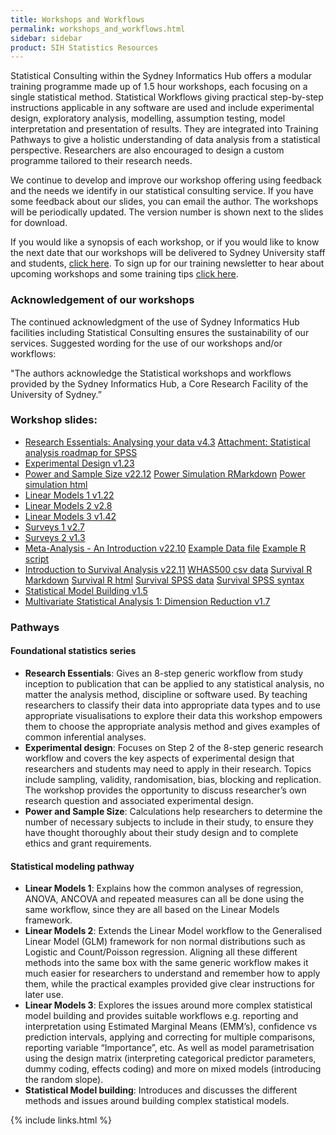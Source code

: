 ```yaml
---
title: Workshops and Workflows
permalink: workshops_and_workflows.html
sidebar: sidebar
product: SIH Statistics Resources
---
```


Statistical Consulting within the Sydney Informatics Hub offers a modular training programme made up of 1.5 hour workshops, each focusing on a single statistical method. Statistical Workflows giving practical step-by-step instructions applicable in any software are used and include experimental design, exploratory analysis, modelling, assumption testing, model interpretation and presentation of results. They are integrated into Training Pathways to give a holistic understanding of data analysis from a statistical perspective. Researchers are also encouraged to design a custom programme tailored to their research needs.

We continue to develop and improve our workshop offering using feedback and the needs we identify in our statistical consulting service. If you have some feedback about our slides, you can email the author. The workshops will be periodically updated. The version number is shown next to the slides for download.

If you would like a synopsis of each workshop, or if you would like to know the next date that our workshops will be delivered to Sydney University staff and students, [click here](https://www.sydney.edu.au/research/facilities/sydney-informatics-hub/workshops-and-training.html). To sign up for our training newsletter to hear about upcoming workshops and some training tips [click here](https://signup.e2ma.net/signup/1945889/1928048/).

### Acknowledgement of our workshops

The continued acknowledgment of the use of Sydney Informatics Hub facilities including Statistical Consulting ensures the sustainability of our services. Suggested wording for the use of our workshops and/or workflows:

"The authors acknowledge the Statistical workshops and workflows provided by the Sydney Informatics Hub, a Core Research Facility of the University of Sydney.” 

### Workshop slides:

* [Research Essentials: Analysing your data v4.3](assets/files/Research%20Essentials%20v4.3%2022-11-15%20HANDOUT.pdf) [Attachment: Statistical analysis roadmap for SPSS](assets/files/Statistical%20analysis%20roadmap%20for%20SPSS.pdf)
* [Experimental Design v1.23](assets/files/Experimental%20Design%20v%201.23.pdf)
* [Power and Sample Size v22.12](assets/files/Power%20and%20sample%20size%20v22.12%20handout.pdf) [Power Simulation RMarkdown](assets/files/Example1-simulation.Rmd) [Power simulation html](assets/files/Example1-simulation.html)
* [Linear Models 1 v1.22](assets/files/Linear%20Models%20I%20-%20regression%2C%20ANOVA%2C%20ANCOVA%2C%20repeated%20measures%20HANDOUTS%20v1.22%2029-8-2022.pdf)
* [Linear Models 2 v2.8](assets/files/Linear%20Models%20II%20Logistic%20and%20Poisson%20regression-an%20intro%20to%20GLMs%20HANDOUTS%20v2.8%202-9-2022.pdf)
* [Linear Models 3 v1.42](assets/files/Linear%20Models%20III%20Advanced%20Topics%20Tricks%20and%20Tips%20HANDOUTS%20v1.42%206-10-2022.pdf)
* [Surveys 1 v2.7](assets/files/Surveys%201%20-%20An%20Introduction%20HANDOUTS%20v2.7%204-10-2022.pdf)
* [Surveys 2 v1.3](assets/files/Surveys%202%20-%20Advanced%20Topics%20HANDOUTS%20v1.3%204-10-2022.pdf)
* [Meta-Analysis - An Introduction v22.10](assets/files/Meta-Analysis%20v22.10%20handout.pdf)  [Example Data file](assets/files/Meta_Sutton_Smith%2022-06.csv) [Example R script](assets/files/Meta-Analysis%20workshop%20example%2022-06.R)
* [Introduction to Survival Analysis v22.11](assets/files/Introduction%20to%20Survival%20Analysis%20v22.11%20handout.pdf) [WHAS500 csv data](assets/files/WHAS500data.csv) [Survival R Markdown](assets/files/SurvivalAnalysis_R%20(4).Rmd) [Survival R html](assets/files/SurvivalAnalysis_R%20(2).html) [Survival SPSS data](assets/files/WHAS500_data.sav) [Survival SPSS syntax](assets/files/Survival_Workshop_syntax%20(1).sps)
* [Statistical Model Building v1.5](assets/files/SIH%20SC%20Statistical%20Model%20Building%20v1.5%20presented%2022-05-25.pdf)
* [Multivariate Statistical Analysis 1: Dimension Reduction v1.7](https://github.com/Sydney-Informatics-Hub/stats-resources/raw/28492665b71621fa91477e6553768d66c0d2b4d3/Multivariate%20Statistical%20Analysis%20v1.7%20handouts.pdf)

### Pathways

#### Foundational statistics series

* **Research Essentials**: Gives an 8-step generic workflow from study inception to publication that can be applied to any statistical analysis, no matter the analysis method, discipline or software used. By teaching researchers to classify their data into appropriate data types and to use appropriate visualisations to explore their data this workshop empowers them to choose the appropriate analysis method and gives examples of common inferential analyses. 
* **Experimental design**: Focuses on Step 2 of the 8-step generic research workflow and covers the key aspects of experimental design that researchers and students may need to apply in their research. Topics include sampling, validity, randomisation, bias, blocking and replication. The workshop provides the opportunity to discuss researcher’s own research question and associated experimental design.
* **Power and Sample Size**: Calculations help researchers to determine the number of necessary subjects to include in their study, to ensure they have thought thoroughly about their study design and to complete ethics and grant requirements.

#### Statistical modeling pathway

* **Linear Models 1**: Explains how the common analyses of regression, ANOVA, ANCOVA and repeated measures can all be done using the same workflow, since they are all based on the Linear Models framework. 
* **Linear Models 2**: Extends the Linear Model workflow to the Generalised Linear Model (GLM) framework for non normal distributions such as Logistic and Count/Poisson regression. Aligning all these different methods into the same box with the same generic workflow makes it much easier for researchers to understand and remember how to apply them, while the practical examples provided give clear instructions for later use. 
* **Linear Models 3**: Explores the issues around more complex statistical model building and provides suitable workflows e.g. reporting and interpretation using Estimated Marginal Means (EMM’s), confidence vs prediction intervals, applying and correcting for multiple comparisons, reporting variable “Importance”, etc. As well as model parametrisation using the design matrix (interpreting categorical predictor parameters, dummy coding, effects coding) and more on mixed models (introducing the random slope).
* **Statistical Model building**: Introduces and discusses the different methods and issues around building complex statistical models.


{% include links.html %}
